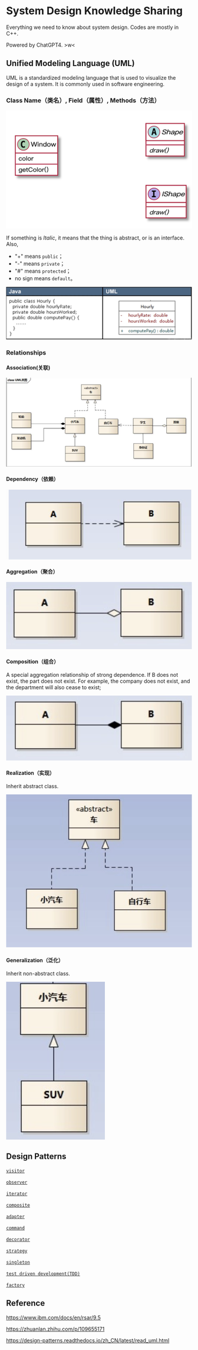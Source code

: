 

# System Design Knowledge Sharing

Everything we need to know about system design. Codes are mostly in C++.  

Powered by ChatGPT4. >w<

## Unified Modeling Language (UML)

UML is a standardized modeling language that is used to visualize the design of a system. It is commonly used in software engineering. 

### Class Name（类名）, Field（属性）, Methods（方法）

![image-20230518133000177](assets/image-20230518133000177.png)

If something is *Italic*, it means that the thing is abstract, or is an interface. Also, 

- "+" means `public`；
- "-" means `private`；
- "#" means `protected`；
- no sign means `default`。

![image-20230518133455444](assets/image-20230518133455444.png)

### Relationships

#### Association(关联)

![image-20230518163948205](assets/image-20230518163948205.png)

#### Dependency（依赖）

![image-20230518164014634](assets/image-20230518164014634.png)

#### Aggregation（聚合）

![image-20230518164147028](assets/image-20230518164147028.png)

#### Composition（组合）

A special aggregation relationship of strong dependence. If B does not exist, the part does not exist. For example, the company does not exist, and the department will also cease to exist;

![image-20230518164336304](assets/image-20230518164336304.png)

#### Realization（实现）

Inherit abstract class.

![image-20230518164118923](assets/image-20230518164118923.png)

#### Generalization（泛化）

Inherit non-abstract class.

![image-20230518164217450](assets/image-20230518164217450.png)

## Design Patterns

[`visitor`](docs/visitor.md)

[`observer`](docs/observer.md)

[`iterator`](docs/iterator.md)

[`composite`](docs/composite.md)

[`adapter`](docs/adapter.md)

[`command`](docs/command.md)

[`decorator`](docs/decorator.md)

[`strategy`](docs/strategy.md)

[`singleton`](docs/singleton.md)

[`test driven development(TDD)`](docs/tdd.md)

[`factory`](docs/factory.md)

## Reference

https://www.ibm.com/docs/en/rsar/9.5

https://zhuanlan.zhihu.com/p/109655171

https://design-patterns.readthedocs.io/zh_CN/latest/read_uml.html

